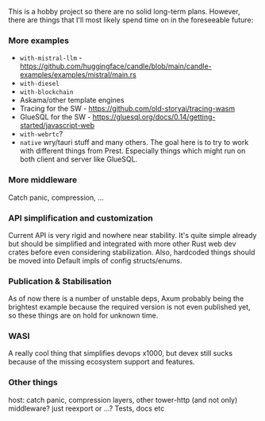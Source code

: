 This is a hobby project so there are no solid long-term plans. However, there are things that I'll most likely spend time on in the foreseeable future:

### More examples
- `with-mistral-llm` - https://github.com/huggingface/candle/blob/main/candle-examples/examples/mistral/main.rs
- `with-diesel`
- `with-blockchain`
- Askama/other template engines
- Tracing for the SW - https://github.com/old-storyai/tracing-wasm
- GlueSQL for the SW - https://gluesql.org/docs/0.14/getting-started/javascript-web 
- `with-webrtc`?
- `native` wry/tauri stuff
and many others. The goal here is to try to work with different things from Prest. Especially things which might run on both client and server like GlueSQL.

### More middleware
Catch panic, compression, ...

### API simplification and customization
Current API is very rigid and nowhere near stability. It's quite simple already but should be simplified and integrated with more other Rust web dev crates before even considering stabilization. Also, hardcoded things should be moved into Default impls of config structs/enums.

### Publication & Stabilisation 
As of now there is a number of unstable deps, Axum probably being the brightest example because the required version is not even published yet, so these things are on hold for unknown time.

### WASI
A really cool thing that simplifies devops x1000, but devex still sucks because of the missing ecosystem support and features. 

### Other things
host: catch panic, compression layers, other tower-http (and not only) middleware? just reexport or ...?
Tests, docs etc
